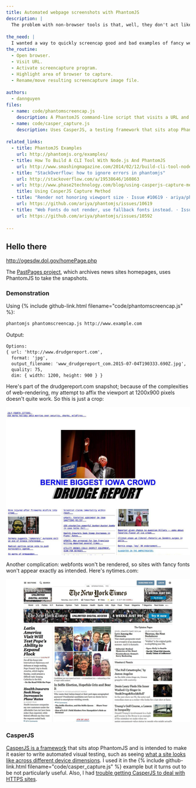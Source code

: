 ```yaml
---
title: Automated webpage screenshots with PhantomJS
description: |
  The problem with non-browser tools is that, well, they don't act like browsers. "Headless" programs provide some of the functionality of a full-fledged web browser for automated systems (such as testing, or mass screenshot grabbing)

the_need: |
  I wanted a way to quickly screencap good and bad examples of fancy web graphics. However, using __wget__ doesn't work because wget won't execute the JavaScript that's often used in modern web visualizations. Using PhantomJS, I create a command-line script that can _act_ like a web browser without me having to open up an actual browser.
the_routine:
  - Open browser.
  - Visit URL.
  - Activate screencapture program.
  - Highlight area of browser to capture.
  - Rename/move resulting screencapture image file.

authors:
  - dannguyen
files:
  - name: code/phantomscreencap.js
    description: A PhantomJS command-line script that visits a URL and takes a screenshot of the rendered site.
  - name: code/casper_capture.js
    description: Uses CasperJS, a testing framework that sits atop PhantomJS, to take the screenshot. Turns out to be more overhead than it's worth.

related_links:
  - title: PhantomJS Examples
    url: http://phantomjs.org/examples/
  - title: How To Build A CLI Tool With Node.js And PhantomJS 
    url: http://www.smashingmagazine.com/2014/02/12/build-cli-tool-nodejs-phantomjs/ 
  - title: "StackOverflow: how to ignore errors in phantomjs"
    url: http://stackoverflow.com/a/19538646/160863
  - url: http://www.phase2technology.com/blog/using-casperjs-capture-method/
    title: Using CasperJS Capture Method
  - title: "Render not honoring viewport size · Issue #10619 · ariya/phantomjs · GitHub (github.com)"
    url: https://github.com/ariya/phantomjs/issues/10619
  - title: "Web Fonts do not render, use fallback fonts instead. · Issue #10592 · ariya/phantomjs · GitHub (github.com)"
    url: https://github.com/ariya/phantomjs/issues/10592

---
```




## Hello there

http://ogesdw.dol.gov/homePage.php


The [PastPages project](http://www.pastpages.org/), which archives news sites homepages, uses PhantomJS to take the snapshots.




### Demonstration 

Using {% include github-link.html filename="code/phantomscreencap.js" %}:

~~~sh
phantomjs phantomscreencap.js http://www.example.com
~~~

Output:

~~~
Options:
{ url: 'http://www.drudgereport.com',
  format: 'jpg',
  output_filename: 'www_drudgereport_com.2015-07-04T190333.690Z.jpg',
  quality: 75,
  dim: { width: 1200, height: 900 } }
~~~

Here's part of the drudgereport.com snapshot; because of the complexities of web-rendering, my attempt to affix the viewport at 1200x900 pixels doesn't quite work. So this is just a crop:



![drudge.comimage](/files/images/phantomjs/phantomjs-www_drudgereport_com.jpg)

Another complication: webfonts won't be rendered, so sites with fancy fonts won't appear exactly as intended. Here's nytimes.com:

![nytimes.comimage](/files/images/phantomjs/phantomjs-www_nytimes_com.2015-07-04T194150.jpg)






### CasperJS

[CasperJS is a framework](http://casperjs.org/) that sits atop PhantomJS and is intended to make it easier to write automated visual testing, such as seeing [what a site looks like across different device dimensions](http://www.phase2technology.com/blog/using-casperjs-capture-method/). I used it in the {% include github-link.html filename="code/casper_capture.js" %} example but it turns out to be not particularly useful. Also, I had [trouble getting CasperJS to deal with HTTPS sites](http://stackoverflow.com/questions/26415188/casperjs-phantomjs-doesnt-load-https-page).




